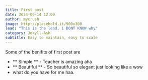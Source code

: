 ```yaml
---
title: First post
date: 2024-06-14 12:00
author: mycrush
image: http://placehold.it/900x300
lead: "This is the lead, i DONT KNOW why"
category: Jekyll-Ash
subtitle: Easy to maintain, easy to scale
---
```


Some of the benifits of first post are

- ** Simple ** - Teacher is amazing aha
- ** Beautiful ** - So beautiful so elegant just looking like a wow
- what do you have for me haa.
